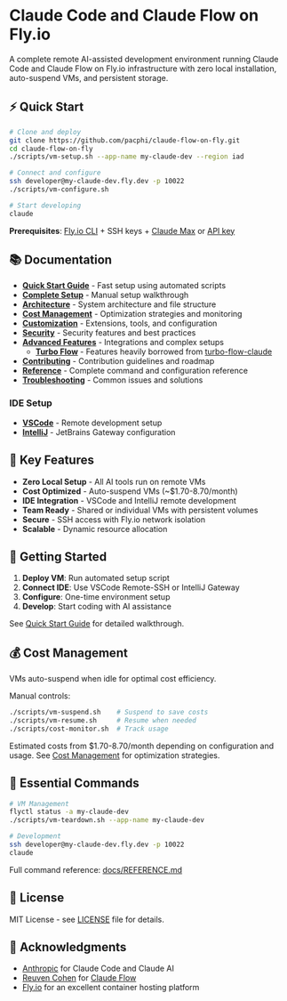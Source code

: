 # Claude Code and Claude Flow on Fly.io

A complete remote AI-assisted development environment running Claude Code and Claude Flow on Fly.io infrastructure with zero local installation, auto-suspend VMs, and persistent storage.

## ⚡ Quick Start

```bash
# Clone and deploy
git clone https://github.com/pacphi/claude-flow-on-fly.git
cd claude-flow-on-fly
./scripts/vm-setup.sh --app-name my-claude-dev --region iad

# Connect and configure
ssh developer@my-claude-dev.fly.dev -p 10022
./scripts/vm-configure.sh

# Start developing
claude
```

**Prerequisites**: [Fly.io CLI](https://fly.io/docs/flyctl/install/) + SSH keys + [Claude Max](https://www.anthropic.com/max) or [API key](https://console.anthropic.com/settings/keys)

## 📚 Documentation

- **[Quick Start Guide](docs/QUICKSTART.md)** - Fast setup using automated scripts
- **[Complete Setup](docs/SETUP.md)** - Manual setup walkthrough
- **[Architecture](docs/ARCHITECTURE.md)** - System architecture and file structure
- **[Cost Management](docs/COST_MANAGEMENT.md)** - Optimization strategies and monitoring
- **[Customization](docs/CUSTOMIZATION.md)** - Extensions, tools, and configuration
- **[Security](docs/SECURITY.md)** - Security features and best practices
- **[Advanced Features](docs/ADVANCED_FEATURES.md)** - Integrations and complex setups
  - **[Turbo Flow](docs/TURBO_FLOW.md)** - Features heavily borrowed from [turbo-flow-claude](https://github.com/marcuspat/turbo-flow-claude)
- **[Contributing](docs/CONTRIBUTING.md)** - Contribution guidelines and roadmap
- **[Reference](docs/REFERENCE.md)** - Complete command and configuration reference
- **[Troubleshooting](docs/TROUBLESHOOTING.md)** - Common issues and solutions

### IDE Setup

- **[VSCode](docs/VSCODE.md)** - Remote development setup
- **[IntelliJ](docs/INTELLIJ.md)** - JetBrains Gateway configuration

## 🌟 Key Features

- **Zero Local Setup** - All AI tools run on remote VMs
- **Cost Optimized** - Auto-suspend VMs (~$1.70-8.70/month)
- **IDE Integration** - VSCode and IntelliJ remote development
- **Team Ready** - Shared or individual VMs with persistent volumes
- **Secure** - SSH access with Fly.io network isolation
- **Scalable** - Dynamic resource allocation

## 🚀 Getting Started

1. **Deploy VM**: Run automated setup script
2. **Connect IDE**: Use VSCode Remote-SSH or IntelliJ Gateway
3. **Configure**: One-time environment setup
4. **Develop**: Start coding with AI assistance

See [Quick Start Guide](docs/QUICKSTART.md) for detailed walkthrough.

## 💰 Cost Management

VMs auto-suspend when idle for optimal cost efficiency.

Manual controls:

```bash
./scripts/vm-suspend.sh    # Suspend to save costs
./scripts/vm-resume.sh     # Resume when needed
./scripts/cost-monitor.sh  # Track usage
```

Estimated costs from $1.70-8.70/month depending on configuration and usage. See [Cost Management](docs/COST_MANAGEMENT.md) for optimization strategies.

## 🔧 Essential Commands

```bash
# VM Management
flyctl status -a my-claude-dev
./scripts/vm-teardown.sh --app-name my-claude-dev

# Development
ssh developer@my-claude-dev.fly.dev -p 10022
claude
```

Full command reference: [docs/REFERENCE.md](docs/REFERENCE.md)

## 📄 License

MIT License - see [LICENSE](LICENSE) file for details.

## 🙏 Acknowledgments

- [Anthropic](https://www.anthropic.com/) for Claude Code and Claude AI
- [Reuven Cohen](https://www.linkedin.com/in/reuvencohen/) for [Claude Flow](https://github.com/ruvnet/claude-flow)
- [Fly.io](https://fly.io/) for an excellent container hosting platform
